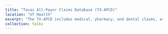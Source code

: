 ```yaml
---
title: "Texas All-Payor Claims Database (TX-APCD)"
location: "UT Health"
excerpt: "The TX-APCD includes medical, pharmacy, and dental claims, as well as eligibility and provider files, collected from private and public payors. It will contain administrative claims information on approximately 60% of all covered Texans, representing nearly 100% of medical claims regulated by the state.<br/><img src='https://raw.githubusercontent.com/bikaiming93/bikaiming93.github.io/master/images/Re1.png?raw=true' alt='Digital Twin Project Image'>"
collection: talks
---
```



